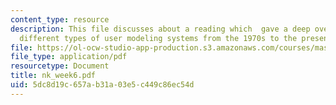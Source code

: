 ```yaml
---
content_type: resource
description: This file discusses about a reading which  gave a deep overview of many
  different types of user modeling systems from the 1970s to the present.
file: https://ol-ocw-studio-app-production.s3.amazonaws.com/courses/mas-961-ambient-intelligence-spring-2005/5dc8d19c657ab31a03e5c449c86ec54d_nk_week6.pdf
file_type: application/pdf
resourcetype: Document
title: nk_week6.pdf
uid: 5dc8d19c-657a-b31a-03e5-c449c86ec54d
---
```

